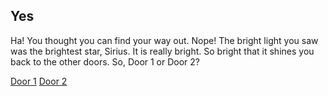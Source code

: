 ## Yes
Ha! You thought you can find your way out. Nope! The bright light you saw was the brightest star, Sirius. It is really bright. So bright that it shines you back to the other doors. So, Door 1 or Door 2?

[Door 1](../door1/door1.md)
[Door 2](../door2/door2.md)
